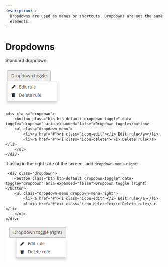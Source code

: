 ```yaml
---
description: >-
  Dropdowns are used as menus or shortcuts. Dropdowns are not the same as select
  elements.
---
```


# Dropdowns

Standard dropdown:

![Dropdown menu aligning left.](../.gitbook/assets/dropdown-left.PNG)

```markup
<div class="dropdown">
    <button class="btn btn-default dropdown-toggle" data-toggle="dropdown" aria-expanded="false">Dropdown toggle</button>
    <ul class="dropdown-menu">
        <li><a href="#"><i class="icon-edit"></i> Edit rule</a></li>
        <li><a href="#"><i class="icon-delete"></i> Delete rule</a></li>
    </ul>
</div>
```

If using in the right side of the screen, add `dropdown-menu-right`:

```markup
 <div class="dropdown">
    <button class="btn btn-default dropdown-toggle" data-toggle="dropdown" aria-expanded="false">Dropdown toggle (right)</button>
    <ul class="dropdown-menu dropdown-menu-right">
        <li><a href="#"><i class="icon-edit"></i> Edit rule</a></li>
        <li><a href="#"><i class="icon-delete"></i> Delete rule</a></li>
    </ul>
</div>
```

![Dropdown menu aligning right.](../.gitbook/assets/dropdown-right.PNG)

